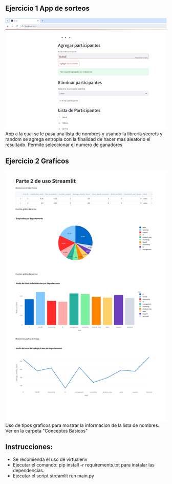 ## Ejercicio 1 App de sorteos ##
![Ejemplo](https://github.com/vhngroup/Exercise_StreamLit/blob/main/static/example.png)
App a la cual se le pasa una lista de nombres y usando la libreria secrets y random se agrega entropia con la finalidad de hacer mas aleatorio el resultado.
Permite seleccionar el numero de ganadores

## Ejercicio 2 Graficos ##
![Ejemplo](https://github.com/vhngroup/Exercise_StreamLit/blob/main/static/image_graficos.png)
Uso de tipos graficos para mostrar la informacion de la lista de nombres.
Ver en la carpeta "Conceptos Basicos"
 
## Instrucciones:
* Se recomienda el uso de virtualenv
* Ejecutar el comando: pip install -r requirements.txt para instalar las dependencias.
* Ejecutar el script streamlit run main.py